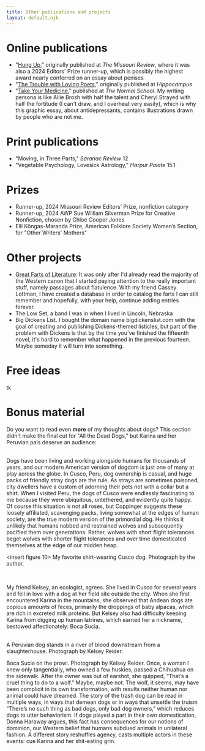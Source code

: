 ```yaml
---
title: Other publications and projects
layout: default.njk
---
```


# Online publications

- "<a href="https://missourireview.com/hung-up-by-elizabeth-zaleski/">Hung Up</a>," originally published at <i> The Missouri Review</i>, where it was also a 2024 Editors' Prize runner-up, which is possibly the highest award nearly conferred on an essay about penises
- "<a href="https://hippocampusmagazine.com/2017/02/the-trouble-with-loving-poets-by-elizabeth-zaleski/">The Trouble with Loving Poets</a>," originally published at <i>Hippocampus</i>
- "<a href="https://www.thenormalschool.com/blog/2018/9/17/take-your-medicine-by-elizabeth-zaleski-illustrations-by-kevin-abt-chad-miller">Take Your Medicine</a>," published at <i>The Normal School</i>. My writing persona is like Allie Brosh with half the talent and Cheryl Strayed with half the fortitude (I can't draw, and I overheat very easily), which is why this graphic essay, about antidepressants, contains illustrations drawn by people who are not me.

# Print publications

- "Moving, in Three Parts," <i>Saranac Review</i> 12
- "Vegetable Psychology, Lovesick Astrology," <i>Harpur Palate</i> 15.1

# Prizes
- Runner-up, 2024 Missouri Review Editors’ Prize, nonfiction category
- Runner-up, 2024 AWP Sue William Silverman Prize for Creative Nonfiction, chosen by Chloé Cooper Jones
- Elli Köngas-Maranda Prize, American Folklore Society Women’s Section, for "Other Writers' Mothers"


# Other projects

- <a href="https://greatfartsofliterature.com/">Great Farts of Literature</a>: It was only after I'd already read the majority of the Western canon that I started paying attention to the really important stuff, namely passages about flatulence. With my friend Cassey Lottman, I have created a database in order to catalog the farts I can still remember and hopefully, with your help, continue adding entries forever.
- The Low Set, a band I was in when I lived in Lincoln, Nebraska
- Big Dickens List. I bought the domain name bigdickenslist.com with the goal of creating and publishing Dickens-themed listicles, but part of the problem with Dickens is that by the time you've finished the fifteenth novel, it's hard to remember what happened in the previous fourteen. Maybe someday it will turn into something.

# Free ideas
tk

# Bonus material
Do you want to read even **more** of my thoughts about dogs? This section didn't make the final cut for "All the Dead Dogs," but Karina and her Peruvian pals deserve an audience:

<br>
Dogs have been living and working alongside humans for thousands of years, and our modern American version of dogdom is just one of many at play across the globe. In Cusco, Peru, dog ownership is casual, and huge packs of friendly stray dogs are the rule. As strays are sometimes poisoned, city dwellers have a custom of adorning their pets not with a collar but a shirt. When I visited Peru, the dogs of Cusco were endlessly fascinating to me because they were ubiquitous, untethered, and evidently quite happy. Of course this situation is not all roses, but Coppinger suggests these loosely affiliated, scavenging packs, living somewhat at the edges of human society, are the true modern version of the primordial dog. He thinks it unlikely that humans nabbed and restrained wolves and subsequently pacified them over generations. Rather, wolves with short flight tolerances beget wolves with shorter flight tolerances and over time domesticated themselves at the edge of our midden heap.

<br>

<insert figure 10>
My favorite shirt-wearing Cusco dog. Photograph by the author.

<br>

My friend Kelsey, an ecologist, agrees. She lived in Cusco for several years and fell in love with a dog at her field site outside the city. When she first encountered Karina in the mountains, she observed that Andean dogs ate copious amounts of feces, primarily the droppings of baby alpacas, which are rich in excreted milk proteins. But Kelsey also had difficulty keeping Karina from digging up human latrines, which earned her a nickname, bestowed affectionately: Boca Sucia.

<br>
<insert figure 11>
A Peruvian dog stands in a river of blood downstream from a slaughterhouse. Photograph by Kelsey Reider.
<insert figure 12>

<br>

Boca Sucia on the prowl. Photograph by Kelsey Reider.
Once, a woman I knew only tangentially, who owned a few huskies, passed a Chihuahua on the sidewalk. After the owner was out of earshot, she quipped, “That’s a cruel thing to do to a wolf.” Maybe, maybe not. The wolf, it seems, may have been complicit in its own transformation, with results neither human nor animal could have dreamed. The story of the trash dog can be read in multiple ways, in ways that demean dogs or in ways that unsettle the truism “There’s no such thing as bad dogs, only bad dog owners,” which reduces dogs to utter behaviorism. If dogs played a part in their own domestication, Donna Haraway argues, this fact has consequences for our notions of dominion, our Western belief that humans subdued animals in unilateral fashion. A different story reshuffles agency, casts multiple actors in these events: cue Karina and her shit-eating grin.
